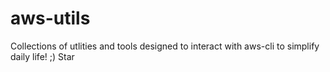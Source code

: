 # aws-utils
Collections of utlities and tools designed to interact with aws-cli to simplify daily life! ;)  Star
